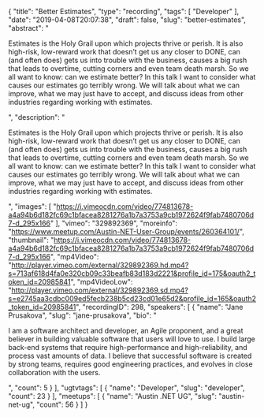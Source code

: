 {
  "title": "Better Estimates",
  "type": "recording",
  "tags": [
    "Developer"
  ],
  "date": "2019-04-08T20:07:38",
  "draft": false,
  "slug": "better-estimates",
  "abstract": "<p>Estimates is the Holy Grail upon which projects thrive or perish. It is also high-risk, low-reward work that doesn’t get us any closer to DONE, can (and often does) gets us into trouble with the business, causes a big rush that leads to overtime, cutting corners and even team death marsh. So we all want to know: can we estimate better? In this talk I want to consider what causes our estimates go terribly wrong. We will talk about what we can improve, what we may just have to accept, and discuss ideas from other industries regarding working with estimates.</p>",
  "description": "<p>Estimates is the Holy Grail upon which projects thrive or perish. It is also high-risk, low-reward work that doesn’t get us any closer to DONE, can (and often does) gets us into trouble with the business, causes a big rush that leads to overtime, cutting corners and even team death marsh. So we all want to know: can we estimate better? In this talk I want to consider what causes our estimates go terribly wrong. We will talk about what we can improve, what we may just have to accept, and discuss ideas from other industries regarding working with estimates.</p>",
  "images": [
    "https://i.vimeocdn.com/video/774813678-a4a94b6d182fc69c1bfacea8281276a1b7a3753a9cb1972624f9fab7480706d7-d_295x166"
  ],
  "vimeo": "329892369",
  "moreinfo": "https://www.meetup.com/Austin-NET-User-Group/events/260364101/",
  "thumbnail": "https://i.vimeocdn.com/video/774813678-a4a94b6d182fc69c1bfacea8281276a1b7a3753a9cb1972624f9fab7480706d7-d_295x166",
  "mp4Video": "http://player.vimeo.com/external/329892369.hd.mp4?s=713af618d4fa0e320cb09c33beafb83d183d2221&profile_id=175&oauth2_token_id=20985841",
  "mp4VideoLow": "http://player.vimeo.com/external/329892369.sd.mp4?s=e2745aa3cdbc009ed5fecb238b5cd23cd01e65d2&profile_id=165&oauth2_token_id=20985841",
  "recordingID": 298,
  "speakers": [
    {
      "name": "Jane Prusakova",
      "slug": "jane-prusakova",
      "bio": "<p>I am a software architect and developer, an Agile proponent, and a great believer in building valuable software that users will love to use. I build large back-end systems that require high-performance and high-reliability, and process vast amounts of data. I believe that successful software is created by strong teams, requires good engineering practices, and evolves in close collaboration with the users. </p>",
      "count": 5
    }
  ],
  "ugtvtags": [
    {
      "name": "Developer",
      "slug": "developer",
      "count": 23
    }
  ],
  "meetups": [
    {
      "name": "Austin .NET UG",
      "slug": "austin-net-ug",
      "count": 56
    }
  ]
}